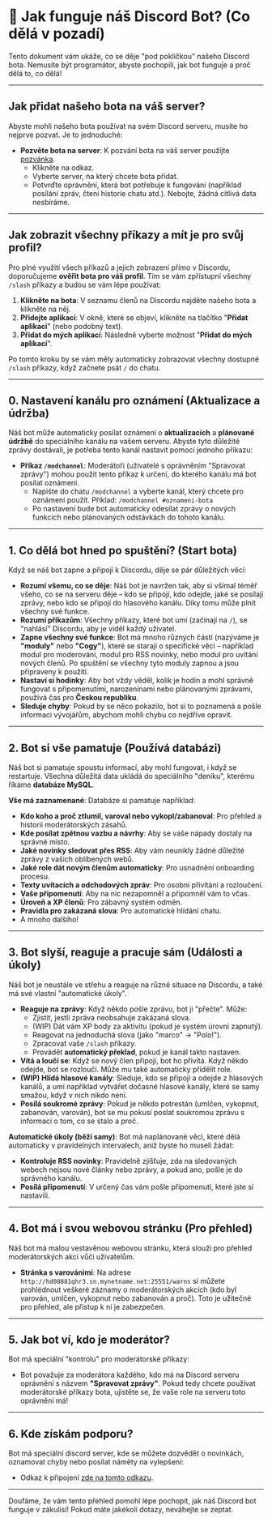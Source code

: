 # 🤖 Jak funguje náš Discord Bot? (Co dělá v pozadí)

Tento dokument vám ukáže, co se děje "pod pokličkou" našeho Discord bota. Nemusíte být programátor, abyste pochopili, jak bot funguje a proč dělá to, co dělá!

---

## Jak přidat našeho bota na váš server?

Abyste mohli našeho bota používat na svém Discord serveru, musíte ho nejprve pozvat. Je to jednoduché:

* **Pozvěte bota na server**: K pozvání bota na váš server použijte [pozvánka](https://discord.com/oauth2/authorize?client_id=902877191086420008).
    * Klikněte na odkaz.
    * Vyberte server, na který chcete bota přidat.
    * Potvrďte oprávnění, která bot potřebuje k fungování (například posílání zpráv, čtení historie chatu atd.). Nebojte, žádná citlivá data nesbíráme.

---

## Jak zobrazit všechny příkazy a mít je pro svůj profil?

Pro plné využití všech příkazů a jejich zobrazení přímo v Discordu, doporučujeme **ověřit bota pro váš profil**. Tím se vám zpřístupní všechny `/slash` příkazy a budou se vám lépe používat:

1.  **Klikněte na bota**: V seznamu členů na Discordu najděte našeho bota a klikněte na něj.
2.  **Přidejte aplikaci**: V okně, které se objeví, klikněte na tlačítko "**Přidat aplikaci**" (nebo podobný text).
3.  **Přidat do mých aplikací**: Následně vyberte možnost "**Přidat do mých aplikací**".

Po tomto kroku by se vám měly automaticky zobrazovat všechny dostupné `/slash` příkazy, když začnete psát `/` do chatu.

---

## 0. Nastavení kanálu pro oznámení (Aktualizace a údržba)

Náš bot může automaticky posílat oznámení o **aktualizacích** a **plánované údržbě** do speciálního kanálu na vašem serveru. Abyste tyto důležité zprávy dostávali, je potřeba tento kanál nastavit pomocí jednoho příkazu:

* **Příkaz `/modchannel`**: Moderátoři (uživatelé s oprávněním "Spravovat zprávy") mohou použít tento příkaz k určení, do kterého kanálu má bot posílat oznámení.
    * Napište do chatu `/modchannel` a vyberte kanál, který chcete pro oznámení použít. Příklad: `/modchannel #oznameni-bota`
    * Po nastavení bude bot automaticky odesílat zprávy o nových funkcích nebo plánovaných odstávkách do tohoto kanálu.

---

## 1. Co dělá bot hned po spuštění? (Start bota)

Když se náš bot zapne a připojí k Discordu, děje se pár důležitých věcí:

* **Rozumí všemu, co se děje**: Náš bot je navržen tak, aby si všímal téměř všeho, co se na serveru děje – kdo se připojí, kdo odejde, jaké se posílají zprávy, nebo kdo se připojí do hlasového kanálu. Díky tomu může plnit všechny své funkce.
* **Rozumí příkazům**: Všechny příkazy, které bot umí (začínají na `/`), se "nahlásí" Discordu, aby je viděl každý uživatel.
* **Zapne všechny své funkce**: Bot má mnoho různých částí (nazýváme je **"moduly"** nebo **"Cogy"**), které se starají o specifické věci – například modul pro moderování, modul pro RSS novinky, nebo modul pro uvítání nových členů. Po spuštění se všechny tyto moduly zapnou a jsou připraveny k použití.
* **Nastaví si hodinky**: Aby bot vždy věděl, kolik je hodin a mohl správně fungovat s připomenutími, narozeninami nebo plánovanými zprávami, používá čas pro **Českou republiku**.
* **Sleduje chyby**: Pokud by se něco pokazilo, bot si to poznamená a pošle informaci vývojářům, abychom mohli chybu co nejdříve opravit.

---

## 2. Bot si vše pamatuje (Používá databázi)

Náš bot si pamatuje spoustu informací, aby mohl fungovat, i když se restartuje. Všechna důležitá data ukládá do speciálního "deníku", kterému říkáme **databáze MySQL**.

**Vše má zaznamenané**: Databáze si pamatuje například:

* **Kdo koho a proč ztlumil, varoval nebo vykopl/zabanoval**: Pro přehled a historii moderátorských zásahů.
* **Kde posílat zpětnou vazbu a návrhy**: Aby se vaše nápady dostaly na správné místo.
* **Jaké novinky sledovat přes RSS**: Aby vám neunikly žádné důležité zprávy z vašich oblíbených webů.
* **Jaké role dát novým členům automaticky**: Pro usnadnění onboarding procesu.
* **Texty uvítacích a odchodových zpráv**: Pro osobní přivítání a rozloučení.
* **Vaše připomenutí**: Aby na nic nezapomněl a připomněl vám to včas.
* **Úroveň a XP členů**: Pro zábavný systém odměn.
* **Pravidla pro zakázaná slova**: Pro automatické hlídání chatu.
* A mnoho dalšího!

---

## 3. Bot slyší, reaguje a pracuje sám (Události a úkoly)

Náš bot je neustále ve střehu a reaguje na různé situace na Discordu, a také má své vlastní "automatické úkoly".

* **Reaguje na zprávy**: Když někdo pošle zprávu, bot ji "přečte". Může:
    * Zjistit, jestli zpráva neobsahuje zakázaná slova.
    * (WIP) Dát vám XP body za aktivitu (pokud je systém úrovní zapnutý).
    * Reagovat na jednoduchá slova (jako "marco" -> "Polo!").
    * Zpracovat vaše `/slash` příkazy.
    * Provádět **automatický překlad**, pokud je kanál takto nastaven.
* **Vítá a loučí se**: Když se nový člen připojí, bot ho přivítá. Když někdo odejde, bot se rozloučí. Může mu také automaticky přidělit role.
* **(WIP) Hlídá hlasové kanály**: Sleduje, kdo se připojí a odejde z hlasových kanálů, a umí například vytvářet dočasné hlasové kanály, které se samy smažou, když v nich nikdo není.
* **Posílá soukromé zprávy**: Pokud je někdo potrestán (umlčen, vykopnut, zabanován, varován), bot se mu pokusí poslat soukromou zprávu s informací o tom, co se stalo a proč.

**Automatické úkoly (běží samy)**: Bot má naplánované věci, které dělá automaticky v pravidelných intervalech, aniž byste ho museli žádat:

* **Kontroluje RSS novinky**: Pravidelně zjišťuje, zda na sledovaných webech nejsou nové články nebo zprávy, a pokud ano, pošle je do správného kanálu.
* **Posílá připomenutí**: V určený čas vám pošle připomenutí, které jste si nastavili.

---

## 4. Bot má i svou webovou stránku (Pro přehled)

Náš bot má malou vestavěnou webovou stránku, která slouží pro přehled moderátorských akcí vůči uživatelům.

* **Stránka s varováními**: Na adrese `http://hd00881qhr3.sn.mynetname.net:25551/warns` si můžete prohlédnout veškeré záznamy o moderátorských akcích (kdo byl varován, umlčen, vykopnut nebo zabanován a proč). Toto je užitečné pro přehled, ale přístup k ní je zabezpečen.

---

## 5. Jak bot ví, kdo je moderátor?

Bot má speciální "kontrolu" pro moderátorské příkazy:

* Bot považuje za moderátora každého, kdo má na Discord serveru oprávnění s názvem **"Spravovat zprávy"**. Pokud tedy chcete používat moderátorské příkazy bota, ujistěte se, že vaše role na serveru toto oprávnění má!

---

## 6. Kde získám podporu?

Bot má speciální discord server, kde se můžete dozvědět o novinkách, oznamovat chyby nebo posílat náměty na vylepšení:

* Odkaz k připojení [zde na tomto odkazu](https://discord.gg/hk6PdtVxbm).

---
Doufáme, že vám tento přehled pomohl lépe pochopit, jak náš Discord bot funguje v zákulisí! Pokud máte jakékoli dotazy, neváhejte se zeptat.
